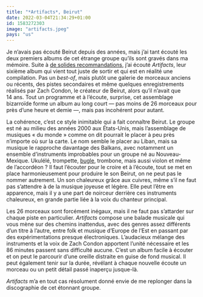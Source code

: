```yaml
---
title: "*Artifacts*, Beirut"
date: 2022-03-04T21:34:29+01:00
id: 1583272303
image: "artifacts.jpeg"
pays: "us"
---
```


Je n’avais pas écouté ‌Beirut depuis des années, mais j’ai tant écouté les deux premiers albums de cet étrange groupe qu’ils sont gravés dans ma mémoire. Suite à [de solides recommandations](https://podcaaast.fr/trente-sept/), j’ai écouté *Artifacts*, leur sixième album qui vient tout juste de sortir et qui est en réalité une compilation. Pas un *best-of*, mais plutôt une galerie de morceaux anciens ou récents, des pistes secondaires et même quelques enregistrements réalisés par Zach Condon, le créateur de Beirut, alors qu’il n’avait que 14 ans. Tout un programme et à l’écoute, surprise, cet assemblage bizarroïde forme un album au long court — pas moins de 26 morceaux pour près d’une heure et demie —, mais pas incohérent pour autant.

La cohérence, c’est ce style inimitable qui a fait connaître Beirut. Le groupe est né au milieu des années 2000 aux États-Unis, mais l’assemblage de musiques « du monde » comme on dit pourrait le placer à peu près n’importe où sur la carte. Le nom semble le placer au Liban, mais sa musique le rapproche davantage des Balkans, avec notamment un ensemble d’instruments improbables pour un groupe né au Nouveau-Mexique. Ukulélé, trompette, [bugle](https://fr.wikipedia.org/wiki/Bugle), trombone, mais aussi violon et même de l’accordéon ? Il faut l’écouter pour le croire et à l’écoute, tout se met en place harmonieusement pour produire le son Beirut, on ne peut pas le nommer autrement. Un son chaleureux grâce aux cuivres, même s’il ne faut pas s’attendre à de la musique joyeuse et légère. Elle peut l’être en apparence, mais il y a une part de noirceur derrière ces instruments chaleureux, en grande partie liée à la voix du chanteur principal.

Les 26 morceaux sont forcément inégaux, mais il ne faut pas s’attarder sur chaque piste en particulier. *Artifacts* compose une balade musicale qui vous mène sur des chemins inattendus, avec des genres assez différents d’un titre à l’autre, entre folk et musique d’Europe de l’Est en passant par des expérimentations presque électroniques. L’audacieux mélange des instruments et la voix de Zach Condon apportent l’unité nécessaire et les 86 minutes passent sans difficulté aucune. C’est un album facile à écouter et on peut le parcourir d’une oreille distraite en guise de fond musical. Il peut également tenir sur la durée, révélant à chaque nouvelle écoute un morceau ou un petit détail passé inaperçu jusque-là. 

*Artifacts* m’a en tout cas résolument donné envie de me replonger dans la discographie de cet étonnant groupe.
